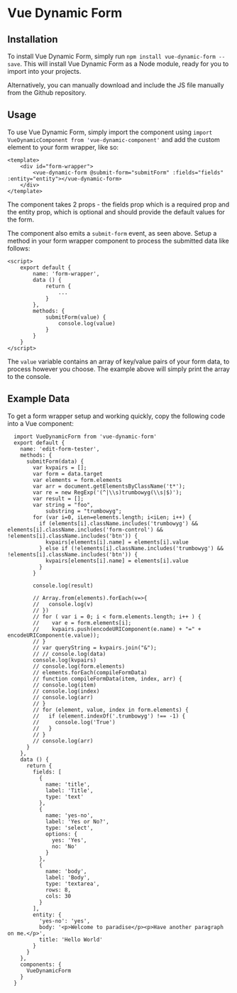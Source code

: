 # Vue Dynamic Form

## Installation

To install Vue Dynamic Form, simply run `npm install vue-dynamic-form --save`. This will install Vue Dynamic Form as a Node module, ready for you to import into your projects.

Alternatively, you can manually download and include the JS file manually from the Github repository.

## Usage

To use Vue Dynamic Form, simply import the component using `import VueDynamicComponent from 'vue-dynamic-component'` and add the custom element to your form wrapper, like so:

```
<template>
    <div id="form-wrapper">
        <vue-dynamic-form @submit-form="submitForm" :fields="fields" :entity="entity"></vue-dynamic-form>
    </div>
</template>
```

The component takes 2 props - the fields prop which is a required prop and the entity prop, which is optional and should provide the default values for the form. 

The component also emits a `submit-form` event, as seen above. Setup a method in your form wrapper component to process the submitted data like follows:

```
<script>
    export default {
        name: 'form-wrapper',
        data () {
            return {
                ...
            }
        },
        methods: {
            submitForm(value) {
                console.log(value)
            }
        }
    }
</script>
```

The `value` variable contains an array of key/value pairs of your form data, to process however you choose. The example above will simply print the array to the console.

## Example Data

To get a form wrapper setup and working quickly, copy the following code into a Vue component:

```
  import VueDynamicForm from 'vue-dynamic-form'
  export default {
    name: 'edit-form-tester',
    methods: {
      submitForm(data) {
        var kvpairs = [];
        var form = data.target
        var elements = form.elements
        var arr = document.getElementsByClassName('t*');
        var re = new RegExp('(^|\\s)trumbowyg(\\s|$)');
        var result = [];
        var string = "foo",
            substring = "trumbowyg";
        for (var i=0, iLen=elements.length; i<iLen; i++) {
          if (elements[i].className.includes('trumbowyg') && elements[i].className.includes('form-control') && !elements[i].className.includes('btn')) {
            kvpairs[elements[i].name] = elements[i].value
          } else if (!elements[i].className.includes('trumbowyg') && !elements[i].className.includes('btn')) {
            kvpairs[elements[i].name] = elements[i].value
          }
        }

        console.log(result)

        // Array.from(elements).forEach(v=>{
        //   console.log(v)
        // })
        // for ( var i = 0; i < form.elements.length; i++ ) {
        //    var e = form.elements[i];
        //    kvpairs.push(encodeURIComponent(e.name) + "=" + encodeURIComponent(e.value));
        // }
        // var queryString = kvpairs.join("&");
        // // console.log(data)
        console.log(kvpairs)
        // console.log(form.elements)
        // elements.forEach(compileFormData)
        // function compileFormData(item, index, arr) {
        // console.log(item)
        // console.log(index)
        // console.log(arr)
        // }
        // for (element, value, index in form.elements) {
        //   if (element.indexOf('.trumbowyg') !== -1) {
        //     console.log('True')
        //   }
        // }
        // console.log(arr)
      }
    },
    data () {
      return {
        fields: [
          {
            name: 'title',
            label: 'Title',
            type: 'text'
          },
          {
            name: 'yes-no',
            label: 'Yes or No?',
            type: 'select',
            options: {
              yes: 'Yes',
              no: 'No'
            }
          },
          {
            name: 'body',
            label: 'Body',
            type: 'textarea',
            rows: 8,
            cols: 30
          }
        ],
        entity: {
          'yes-no': 'yes',
          body: '<p>Welcome to paradise</p><p>Have another paragraph on me.</p>',
          title: 'Hello World'
        }
      }
    },
    components: {
      VueDynamicForm
    }
  }
```
